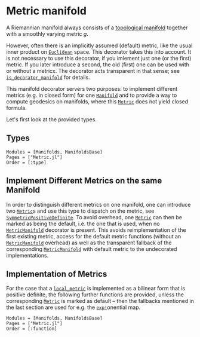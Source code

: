 # Metric manifold

A Riemannian manifold always consists of a [topological manifold](https://en.wikipedia.org/wiki/Topological_manifold) together with a smoothly varying metric $g$.

However, often there is an implicitly assumed (default) metric, like the usual
inner product on [`Euclidean`](@ref) space. This decorator takes this into
account. It is not necessary to use this decorator, if you imlement just one (or
the first) metric. If you later introduce a second, the old (first) one can be
used with or without a metricx. The decorator acts transparent in that sense;
see [`is_decorator_manifold`](@ref) for details.

This manifold decorator servers two purposes: to implement different metrics
(e.g. in closed form) for one [`Manifold`](@ref) and to provide a way to compute
geodesics on manifolds, where this [`Metric`](@ref) does not yield closed formula. 

Let's first look at the provided types.

## Types

```@autodocs
Modules = [Manifolds, ManifoldsBase]
Pages = ["Metric.jl"]
Order = [:type]
```

## Implement Different Metrics on the same Manifold

In order to distinguish different metrics on one manifold, one can introduce
two [`Metric`](@ref)s and use this type to dispatch on the metric, see 
[`SymmetricPositiveDefinite`](@ref). To avoid overhead, one [`Metric`](@ref)
can then be marked as being the default, i.e. the one that is used, when no
[`MetricManifold`](@ref) decorator is present. This avoids reimplementation of the first
existing metric, access for the default metric functions (without an [`MetricManifold`](@ref)
overhead) as well as the transparent fallback of the corresponding [`MetricManifold`](@ref)
with default metric to the undecorated implementations.

## Implementation of Metrics

For the case that a [`local_metric`](@ref) is implemented as a bilinear form
that is positive definite, the following further functions are provided,
unless the corresponding [`Metric`](@ref) is marked as default – then the fallbacks
mentioned in the last section are used for e.g. the [`exp!`](@ref)onential map.

```@autodocs
Modules = [Manifolds, ManifoldsBase]
Pages = ["Metric.jl"]
Order = [:function]
```
